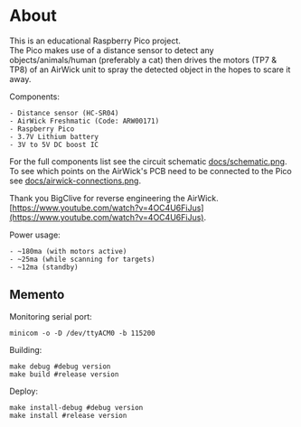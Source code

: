 # About
This is an educational Raspberry Pico project.  
The Pico makes use of a distance sensor to detect any objects/animals/human (preferably a cat) then drives the motors (TP7 & TP8) of an AirWick unit to spray the detected object in the hopes to scare it away.

Components: 

    - Distance sensor (HC-SR04)
    - AirWick Freshmatic (Code: ARW00171)
    - Raspberry Pico
    - 3.7V Lithium battery
    - 3V to 5V DC boost IC

For the full components list see the circuit schematic [docs/schematic.png](https://github.com/vladbalmos/catminator/blob/master/docs/schematic.png).  
To see which points on the AirWick's PCB need to be connected to the Pico see [docs/airwick-connections.png](https://github.com/vladbalmos/catminator/blob/master/docs/airwick-connections.png).

Thank you BigClive for reverse engineering the AirWick. [https://www.youtube.com/watch?v=4OC4U6FiJus](https://www.youtube.com/watch?v=4OC4U6FiJus).

Power usage:  

    - ~180ma (with motors active)
    - ~25ma (while scanning for targets)
    - ~12ma (standby)


## Memento

Monitoring serial port: 

    minicom -o -D /dev/ttyACM0 -b 115200

Building: 

    make debug #debug version
    make build #release version

Deploy: 

    make install-debug #debug version
    make install #release version
